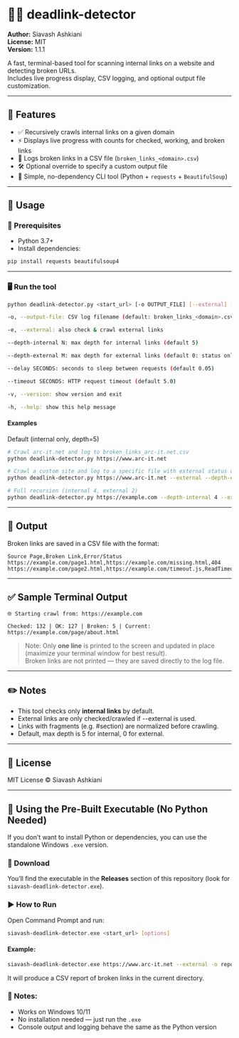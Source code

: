# 🕵️‍♂️ deadlink-detector

**Author:** Siavash Ashkiani  
**License:** MIT  
**Version:** 1.1.1

A fast, terminal-based tool for scanning internal links on a website and detecting broken URLs.  
Includes live progress display, CSV logging, and optional output file customization.

---

## 🔧 Features

- ✅ Recursively crawls internal links on a given domain
- ⚡ Displays live progress with counts for checked, working, and broken links
- 📄 Logs broken links in a CSV file (`broken_links_<domain>.csv`)
- 🛠 Optional override to specify a custom output file
- 💬 Simple, no-dependency CLI tool (Python + `requests` + `BeautifulSoup`)

---

## 🚀 Usage

### 🧩 Prerequisites

- Python 3.7+
- Install dependencies:

```bash
pip install requests beautifulsoup4
```

---

### 🖥️ Run the tool

```bash
python deadlink-detector.py <start_url> [-o OUTPUT_FILE] [--external] [--depth-internal N] [--depth-external M] [--delay SECONDS] [--timeout SECONDS] <start_url>: the URL to begin crawling from

-o, --output-file: CSV log filename (default: broken_links_<domain>.csv)

-e, --external: also check & crawl external links

--depth-internal N: max depth for internal links (default 5)

--depth-external M: max depth for external links (default 0: status only)

--delay SECONDS: seconds to sleep between requests (default 0.05)

--timeout SECONDS: HTTP request timeout (default 5.0)

-v, --version: show version and exit

-h, --help: show this help message

```

#### Examples

Default (internal only, depth=5)

```bash
# Crawl arc-it.net and log to broken_links_arc-it.net.csv
python deadlink-detector.py https://www.arc-it.net

# Crawl a custom site and log to a specific file with external status only
python deadlink-detector.py https://www.arc-it.net --external --depth-external 0 --delay 0.1 --timeout 5 -o custom_report.csv

# Full recursion (internal 4, external 2)
python deadlink-detector.py https://example.com --depth-internal 4 --external --depth-external 2
```

---

## 📂 Output

Broken links are saved in a CSV file with the format:

```csv
Source Page,Broken Link,Error/Status
https://example.com/page1.html,https://example.com/missing.html,404
https://example.com/page2.html,https://example.com/timeout.js,ReadTimeout
```

---

## ✅ Sample Terminal Output

```
🌐 Starting crawl from: https://example.com

Checked: 132 | OK: 127 | Broken: 5 | Current: https://example.com/page/about.html
```

> Note: Only **one line** is printed to the screen and updated in place (maximize your terminal window for best result).  
> Broken links are not printed — they are saved directly to the log file.

---

## ✏️ Notes

- This tool checks only **internal links** by default.
- External links are only checked/crawled if --external is used.
- Links with fragments (e.g. #section) are normalized before crawling.
- Default, max depth is 5 for internal, 0 for external.

---

## 📜 License

MIT License © Siavash Ashkiani


---

## 🧱 Using the Pre-Built Executable (No Python Needed)

If you don’t want to install Python or dependencies, you can use the standalone Windows `.exe` version.

### 🔽 Download

You’ll find the executable in the **Releases** section of this repository (look for `siavash-deadlink-detector.exe`).

### ▶️ How to Run

Open Command Prompt and run:

```bash
siavash-deadlink-detector.exe <start_url> [options]
```

#### Example:

```bash
siavash-deadlink-detector.exe https://www.arc-it.net --external -o report.csv
```

It will produce a CSV report of broken links in the current directory.

### 🧩 Notes:

- Works on Windows 10/11
- No installation needed — just run the `.exe`
- Console output and logging behave the same as the Python version

